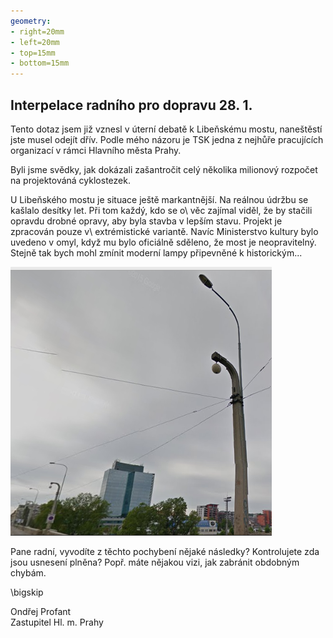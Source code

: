 ```yaml
---
geometry:
- right=20mm
- left=20mm
- top=15mm
- bottom=15mm
---
```


## Interpelace radního pro dopravu 28. 1.


Tento dotaz jsem již vznesl v úterní debatě k Libeňskému mostu, naneštěstí jste musel odejít dřív. Podle mého názoru je TSK jedna z nejhůře pracujících organizací v rámci Hlavního města Prahy.

Byli jsme svědky, jak dokázali zašantročit celý několika milionový rozpočet na projektováná cyklostezek.

U Libeňského mostu je situace ještě markantnější. Na reálnou údržbu se kašlalo desítky let. Při tom každý, kdo se o\ věc zajímal viděl, že by stačili opravdu drobné opravy, aby byla stavba v lepším stavu. Projekt je zpracován pouze v\ extrémistické variantě. Navíc Ministerstvo kultury bylo uvedeno v omyl, když mu bylo oficiálně sděleno, že most je neopravitelný. Stejně tak bych mohl zmínit moderní lampy připevněné k historickým... 

![Lampy na Libeňském mostě](lm-lampy.png)

Pane radní, vyvodíte z těchto pochybení nějaké následky? Kontrolujete zda jsou usnesení plněna? Popř. máte nějakou vizi, jak zabránit obdobným chybám.

\bigskip

Ondřej Profant  
Zastupitel Hl. m. Prahy
